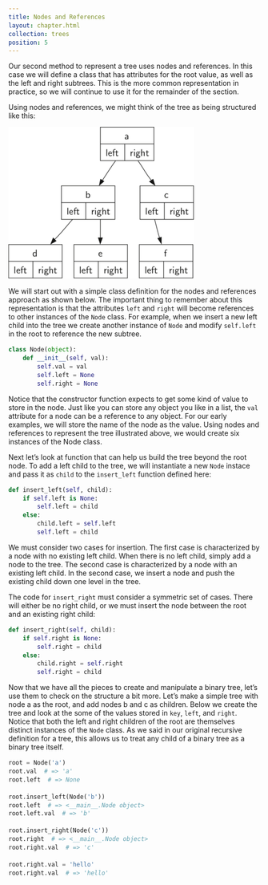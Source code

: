 ```yaml
---
title: Nodes and References
layout: chapter.html
collection: trees
position: 5
---
```


Our second method to represent a tree uses nodes and references. In this
case we will define a class that has attributes for the root value, as
well as the left and right subtrees. This is the more common representation in practice, so we will continue to use it for the remainder of the section.

Using nodes and references, we might think of the tree as being
structured like this:

![A Simple Tree Using a Nodes and References Approach](figures/treerecs.png)

We will start out with a simple class definition for the nodes and
references approach as shown below. The
important thing to remember about this representation is that the
attributes `left` and `right` will become references to other instances
of the `Node` class. For example, when we insert a new left child
into the tree we create another instance of `Node` and modify
`self.left` in the root to reference the new subtree.

```python
class Node(object):
    def __init__(self, val):
        self.val = val
        self.left = None
        self.right = None
```

Notice that the constructor function
expects to get some kind of value to store in the node. Just like you
can store any object you like in a list, the `val` attribute for a node can
be a reference to any object. For our early examples, we will store the
name of the node as the value. Using nodes and references to
represent the tree illustrated above, we would create six
instances of the Node class.

Next let’s look at function that can help us build the tree beyond the
root node. To add a left child to the tree, we will instantiate a new `Node` instace and pass it as `child` to the `insert_left` function defined here:

```python
def insert_left(self, child):
    if self.left is None:
        self.left = child
    else:
        child.left = self.left
        self.left = child
```

We must consider two cases for insertion. The first case is
characterized by a node with no existing left child. When there is no
left child, simply add a node to the tree. The second case is
characterized by a node with an existing left child. In the second case,
we insert a node and push the existing child down one level in the tree.

The code for `insert_right` must consider a symmetric set of cases. There
will either be no right child, or we must insert the node between the
root and an existing right child:

```python
def insert_right(self, child):
    if self.right is None:
        self.right = child
    else:
        child.right = self.right
        self.right = child
```

Now that we have all the pieces to create and manipulate a binary tree,
let’s use them to check on the structure a bit more. Let’s make a simple
tree with node a as the root, and add nodes b and c as children.
Below we create the tree and look at the
some of the values stored in `key`, `left`, and `right`. Notice that
both the left and right children of the root are themselves distinct
instances of the `Node` class. As we said in our original
recursive definition for a tree, this allows us to treat any child of a
binary tree as a binary tree itself.

```python
root = Node('a')
root.val  # => 'a'
root.left  # => None

root.insert_left(Node('b'))
root.left  # => <__main__.Node object>
root.left.val  # => 'b'

root.insert_right(Node('c'))
root.right  # => <__main__.Node object>
root.right.val  # => 'c'

root.right.val = 'hello'
root.right.val  # => 'hello'
```
